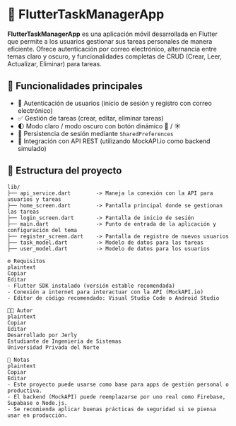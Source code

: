 # 📱 FlutterTaskManagerApp

**FlutterTaskManagerApp** es una aplicación móvil desarrollada en Flutter que permite a los usuarios gestionar sus tareas personales de manera eficiente. Ofrece autenticación por correo electrónico, alternancia entre temas claro y oscuro, y funcionalidades completas de CRUD (Crear, Leer, Actualizar, Eliminar) para tareas.

## 🚀 Funcionalidades principales

- 🔐 Autenticación de usuarios (inicio de sesión y registro con correo electrónico)
- ✅ Gestión de tareas (crear, editar, eliminar tareas)
- 🌓 Modo claro / modo oscuro con botón dinámico 🌙 / ☀️
- 💾 Persistencia de sesión mediante `SharedPreferences`
- 🔗 Integración con API REST (utilizando MockAPI.io como backend simulado)

## 🧾 Estructura del proyecto

```plaintext
lib/
├── api_service.dart        -> Maneja la conexión con la API para usuarios y tareas
├── home_screen.dart        -> Pantalla principal donde se gestionan las tareas
├── login_screen.dart       -> Pantalla de inicio de sesión
├── main.dart               -> Punto de entrada de la aplicación y configuración del tema
├── register_screen.dart    -> Pantalla de registro de nuevos usuarios
├── task_model.dart         -> Modelo de datos para las tareas
├── user_model.dart         -> Modelo de datos para los usuarios

⚙️ Requisitos
plaintext
Copiar
Editar
- Flutter SDK instalado (versión estable recomendada)
- Conexión a internet para interactuar con la API (MockAPI.io)
- Editor de código recomendado: Visual Studio Code o Android Studio

👨‍💻 Autor
plaintext
Copiar
Editar
Desarrollado por Jerly  
Estudiante de Ingeniería de Sistemas  
Universidad Privada del Norte

📌 Notas
plaintext
Copiar
Editar
- Este proyecto puede usarse como base para apps de gestión personal o productiva.
- El backend (MockAPI) puede reemplazarse por uno real como Firebase, Supabase o Node.js.
- Se recomienda aplicar buenas prácticas de seguridad si se piensa usar en producción.
